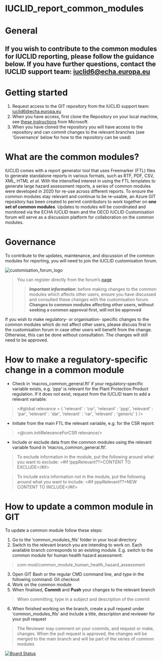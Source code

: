 # IUCLID_report_common_modules

# General
If you wish to contribute to the common modules for IUCLID reporting, please follow the guidance below. If you have further questions, contact the IUCLID support team: iuclid6@echa.europa.eu 
----
# Getting started
1. Request access to the GIT repository from the IUCLID support team: iuclid6@echa.europa.eu
2. When you have access, first clone the Repository on your local machine, see [these instructions](https://docs.microsoft.com/en-us/azure/devops/repos/git/clone?view=azure-devops&tabs=visual-studio) from Microsoft.
3. When you have cloned the repository you will have access to the repository and can commit changes to the relevant branches (see 'Governance' below for how to the repository can be used)

# What are the common modules?
IUCLID comes with a report generator tool that uses Freemarker (FTL) files to generate standalone reports in various formats, such as RTF, PDF, CSV, XML, HTML _et al_. With the intensified interest in using the FTL templates to generate large hazard assessment reports, a series of common modules were developed in 2020 for re-use across different reports. To ensure the common modules stay relevant and continue to be re-usable, an Azure GIT repository has been created to permit contributors to work together on **one set of common modules**.
Updates to modules will be coordinated and monitored via the ECHA IUCLID team and the OECD IUCLID Customisation forum will serve as a discussion platform for collaboration on the common modules.

# Governance
To contribute to the updates, maintenance, and discussion of the common modules for reporting, you will need to join the IUCLID customisation forum.

![customisation_forum_logo](https://user-images.githubusercontent.com/79448331/109633690-0b795300-7b51-11eb-8ed1-2175dcbec7cf.jpg)

> You can register directly from the forum’s [page](https://community.oecd.org/community/iuclidcustomisation)
>> **_Important information_**: before making changes to the common modules which affects other users, ensure you have discussed and consulted these changes with the customisation forum.
**Changes to common modules affecting other users, without seeking a common approval first, will not be approved**

If you wish to make regulatory- or organisation- specific changes to the common modules which do not affect other users, please discuss first in the customisation forum in case other users will benefit from the change. Otherwise, this can be done without consultation. The changes will still need to be approved.

# How to make a regulatory-specific change in a common module
- Check in ‘macros_common_general.ftl’ if your regulatory-specific variable exists, e.g. ‘ppp’ is relevant for the Plant Protection Product regulation. If it does not exist, request from the IUCLID team to add a relevant variable:

> <#global relevance = {
'relevant' : 'csr',
'relevant' : 'ppp',
'relevant' : 'par',
'relevant' : 'dar',
'relevant' : 'rar',
'relevant' : 'generic'
} />

- Initiate from the main FTL the relevant variable, e.g. for the CSR report:
> <@com.initiRelevanceForCSR relevance/>

 - Include or exclude data from the common modules using the relevant variable found in ‘macros_common_general.ftl’. 

> To exclude information in the module, put the following around what you want to exclude:
<#if !pppRelevant??>CONTENT TO EXCLUDE</#if>	

> To include extra information not in the module, put the following around what you want to include:
<#if pppRelevant??>NEW CONTENT TO INCLUDE</#if>	

# How to update a common module in GIT
To update a common module follow these steps:
1.	Go to the ‘common_modules_ftls’ folder in your local directory
2.	Switch to the relevant branch you are intending to work on. Each available branch corresponds to an existing module. E.g. switch to the common module for human health hazard assessment: 
> com-mod/common_module_human_health_hazard_assessment
3. Open GIT Bash or the regular CMD command line, and type in the following command:
Git checkout <name of branch>
4.	Work on the common module
5. When finalised, **Commit** and **Push** your changes to the relevant branch
> When committing, type in a subject and description of the commit
6. When finished working on the branch, create a pull request under ‘common_modules_ftls’ and include a title, description and reviewer for your pull request
> The Reviewer may comment on your commits, and request or make, changes. When the pull request is approved, the changes will be merged to the main branch and will be part of the series of common modules

[![Board Status](https://dev.azure.com/echa-ecm/8fd87d2f-4297-4bd5-b438-08eaa6ad1ff0/50047eca-0f52-43a3-ac58-fbcc622f051d/_apis/work/boardbadge/237ea8d0-b186-4e6c-9a12-a5b02a966f1d?columnOptions=1)](https://dev.azure.com/echa-ecm/8fd87d2f-4297-4bd5-b438-08eaa6ad1ff0/_boards/board/t/50047eca-0f52-43a3-ac58-fbcc622f051d/Microsoft.RequirementCategory/)

